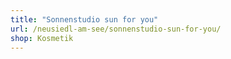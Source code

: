 ```yaml
---
title: "Sonnenstudio sun for you"
url: /neusiedl-am-see/sonnenstudio-sun-for-you/
shop: Kosmetik
---
```

